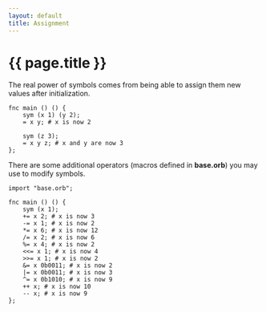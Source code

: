 ```yaml
---
layout: default
title: Assignment
---
```

# {{ page.title }}

The real power of symbols comes from being able to assign them new values after initialization.

```
fnc main () () {
    sym (x 1) (y 2);
    = x y; # x is now 2

    sym (z 3);
    = x y z; # x and y are now 3
};
```

There are some additional operators (macros defined in **base.orb**) you may use to modify symbols.

```
import "base.orb";

fnc main () () {
    sym (x 1);
    += x 2; # x is now 3
    -= x 1; # x is now 2
    *= x 6; # x is now 12
    /= x 2; # x is now 6
    %= x 4; # x is now 2
    <<= x 1; # x is now 4
    >>= x 1; # x is now 2
    &= x 0b0011; # x is now 2
    |= x 0b0011; # x is now 3
    ^= x 0b1010; # x is now 9
    ++ x; # x is now 10
    -- x; # x is now 9
};
```